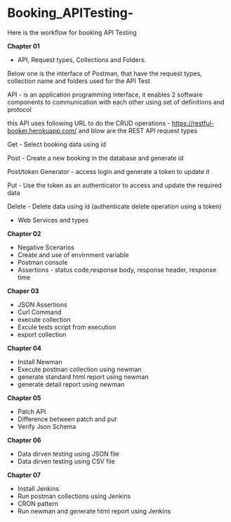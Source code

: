# Booking_APITesting-
Here is the workflow for booking API Testing

**Chapter 01**

* API, Request types, Collections and Folders. 

Below one is the interface of Postman, that have the request types, collection name and folders used for the API Test

API - is an application programming interface, it enables 2 software components to communication with each other using set of definitions and protocol

this API uses following URL to do the CRUD operations - https://restful-booker.herokuapp.com/ 
and blow are the REST API request types

Get - Select booking data using id

Post - Create a new booking in the database and generate id

Post/token Generator - access login and generate a token to update it

Put - Use the token as an authenticator to access and update the required data

Delete - Delete data using id (authenticate delete operation using a token)


* Web Services and types




**Chapter 02**

* Negative Scenarios
* Create and use of envirnment variable
* Postman console
* Assertions - status code,response body, response header, response time

**Chaper 03**

* JSON Assertions
* Curl Command
* execute collection
* Excule tests script from execution
* export collection

**Chapter 04**

* Install Newman
* Execute postman collection using newman
* generate standard html report using newman
* generate detail report using newman

**Chapter 05**

* Patch API
* Difference between patch and put
* Verify Json Schema

**Chapter 06**

* Data dirven testing using JSON file
* Data dirven testing using CSV file

**Chapter 07**

* Install Jenkins
* Run postman collections using Jenkins
* CRON pattern 
* Run newman and generate html report using Jenkins

